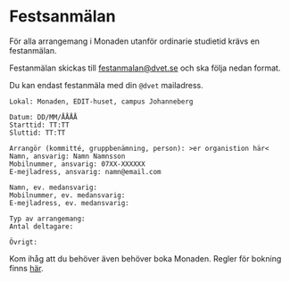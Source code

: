 # Festsanmälan

För alla arrangemang i Monaden utanför ordinarie studietid krävs en festanmälan. 

Festanmälan skickas till [festanmalan@dvet.se](mailto:festanmalan@dvet.se) och ska följa nedan format.

Du kan endast festanmäla med din `@dvet` mailadress. 

```
Lokal: Monaden, EDIT-huset, campus Johanneberg

Datum: DD/MM/ÅÅÅÅ
Starttid: TT:TT
Sluttid: TT:TT

Arrangör (kommitté, gruppbenämning, person): >er organistion här<
Namn, ansvarig: Namn Namnsson
Mobilnummer, ansvarig: 07XX-XXXXXX
E-mejladress, ansvarig: namn@email.com

Namn, ev. medansvarig:
Mobilnummer, ev. medansvarig:
E-mejladress, ev. medansvarig:

Typ av arrangemang: 
Antal deltagare:

Övrigt:
```

Kom ihåg att du behöver även behöver boka Monaden. Regler för bokning finns [här](https://www.dvet.se/dviki/Bokning/Monaden).
